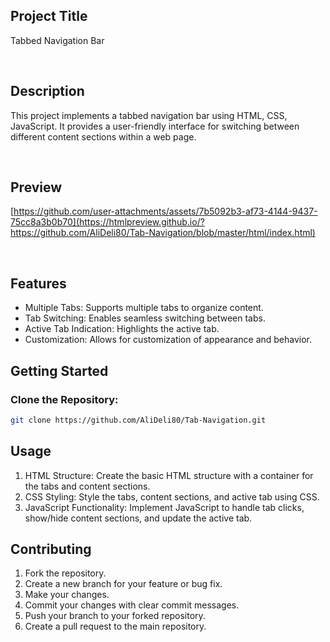 ## Project Title

Tabbed Navigation Bar

<br>

## Description

This project implements a tabbed navigation bar using HTML, CSS, JavaScript. It provides a user-friendly interface for switching between different content sections within a web page.

<br>

## Preview


[https://github.com/user-attachments/assets/7b5092b3-af73-4144-9437-75cc8a3b0b70](https://htmlpreview.github.io/?https://github.com/AliDeli80/Tab-Navigation/blob/master/html/index.html)

<br>

## Features

- Multiple Tabs: Supports multiple tabs to organize content.
- Tab Switching: Enables seamless switching between tabs.
- Active Tab Indication: Highlights the active tab.
- Customization: Allows for customization of appearance and behavior.



<!-- GETTING STARTED -->
## Getting Started

### Clone the Repository:

  ```sh
  git clone https://github.com/AliDeli80/Tab-Navigation.git
  ```



<!-- USAGE EXAMPLES -->
## Usage

1. HTML Structure: Create the basic HTML structure with a container for the tabs and content sections.
2. CSS Styling: Style the tabs, content sections, and active tab using CSS.
3. JavaScript Functionality: Implement JavaScript to handle tab clicks, show/hide content sections, and update the active tab.



## Contributing
1.  Fork the repository.
2.  Create a new branch for your feature or bug fix.
3.  Make your changes.
4.  Commit your changes with clear commit messages.
5.  Push your branch to your forked repository.
6.  Create a pull request to the main repository.   
